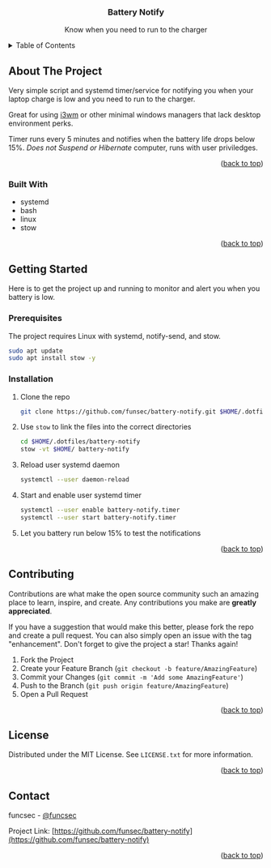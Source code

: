 <div id="top"></div>

<h3 align="center">Battery Notify</h3>

  <p align="center">
    Know when you need to run to the charger
  </p>
</div>



<!-- TABLE OF CONTENTS -->
<details>
  <summary>Table of Contents</summary>
  <ol>
    <li>
      <a href="#about-the-project">About The Project</a>
      <ul>
        <li><a href="#built-with">Built With</a></li>
      </ul>
    </li>
    <li>
      <a href="#getting-started">Getting Started</a>
      <ul>
        <li><a href="#prerequisites">Prerequisites</a></li>
        <li><a href="#installation">Installation</a></li>
      </ul>
    </li>
    <li><a href="#contributing">Contributing</a></li>
    <li><a href="#license">License</a></li>
    <li><a href="#contact">Contact</a></li>
  </ol>
</details>



<!-- ABOUT THE PROJECT -->
## About The Project

Very simple script and systemd timer/service for notifying you when your laptop charge is low and you need to run to the charger. 

Great for using [i3wm](https://i3wm.org/) or other minimal windows managers that lack desktop environment perks.

Timer runs every 5 minutes and notifies when the battery life drops below 15%. *Does not Suspend or Hibernate* computer, runs with user priviledges. 

<p align="right">(<a href="#top">back to top</a>)</p>

### Built With

* systemd
* bash
* linux
* stow

<p align="right">(<a href="#top">back to top</a>)</p>



<!-- GETTING STARTED -->
## Getting Started

Here is to get the project up and running to monitor and alert you when you battery is low. 

### Prerequisites

The project requires Linux with systemd, notify-send, and stow. 


```sh
sudo apt update 
sudo apt install stow -y
```

### Installation


1. Clone the repo
   ```sh
   git clone https://github.com/funsec/battery-notify.git $HOME/.dotfiles/battery-notify
   ```
2. Use `stow` to link the files into the correct directories
   ```sh
   cd $HOME/.dotfiles/battery-notify
   stow -vt $HOME/ battery-notify
   ```
3. Reload user systemd daemon 
   ```sh
   systemctl --user daemon-reload
   ```
4. Start and enable user systemd timer
   ```sh
   systemctl --user enable battery-notify.timer
   systemctl --user start battery-notify.timer
   ```
5. Let you battery run below 15% to test the notifications

<p align="right">(<a href="#top">back to top</a>)</p>


<!-- CONTRIBUTING -->
## Contributing

Contributions are what make the open source community such an amazing place to learn, inspire, and create. Any contributions you make are **greatly appreciated**.

If you have a suggestion that would make this better, please fork the repo and create a pull request. You can also simply open an issue with the tag "enhancement".
Don't forget to give the project a star! Thanks again!

1. Fork the Project
2. Create your Feature Branch (`git checkout -b feature/AmazingFeature`)
3. Commit your Changes (`git commit -m 'Add some AmazingFeature'`)
4. Push to the Branch (`git push origin feature/AmazingFeature`)
5. Open a Pull Request

<p align="right">(<a href="#top">back to top</a>)</p>



<!-- LICENSE -->
## License

Distributed under the MIT License. See `LICENSE.txt` for more information.

<p align="right">(<a href="#top">back to top</a>)</p>



<!-- CONTACT -->
## Contact

funcsec - [@funcsec](https://twitter.com/funcsec)

Project Link: [https://github.com/funsec/battery-notify](https://github.com/funsec/battery-notify)

<p align="right">(<a href="#top">back to top</a>)</p>



<!-- MARKDOWN LINKS & IMAGES -->
<!-- https://www.markdownguide.org/basic-syntax/#reference-style-links -->
[contributors-shield]: https://img.shields.io/github/contributors/github_username/repo_name.svg?style=for-the-badge
[contributors-url]: https://github.com/funsec/battery-notify/graphs/contributors
[forks-shield]: https://img.shields.io/github/forks/github_username/repo_name.svg?style=for-the-badge
[forks-url]: https://github.com/funsec/battery-notify/network/members
[stars-shield]: https://img.shields.io/github/stars/github_username/repo_name.svg?style=for-the-badge
[stars-url]: https://github.com/funsec/battery-notify/stargazers
[issues-shield]: https://img.shields.io/github/issues/github_username/repo_name.svg?style=for-the-badge
[issues-url]: https://github.com/funsec/battery-notify/issues
[license-shield]: https://img.shields.io/github/license/github_username/repo_name.svg?style=for-the-badge
[license-url]: https://github.com/funsec/battery-notify/blob/master/LICENSE.txt
[product-screenshot]: images/screenshot.png

